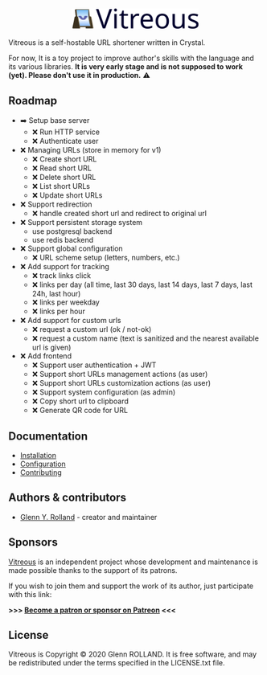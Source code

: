 
# <img src="doc/logo.svg" width="50%" style="display: block; margin: 0 auto;" alt="Vitreous" />

Vitreous is a self-hostable URL shortener written in Crystal. 

For now, It is a toy project to improve author's skills with the language and its various libraries. **It is very early stage and is not supposed to work (yet). Please don't use it in production.** :warning:

## Roadmap

* :arrow_right: Setup base server
  * :x: Run HTTP service
  * :x: Authenticate user
* :x: Managing URLs (store in memory for v1)
  * :x: Create short URL
  * :x: Read short URL
  * :x: Delete short URL
  * :x: List short URLs
  * :x: Update short URLs
* :x: Support redirection
  * :x: handle created short url and redirect to original url
* :x: Support persistent storage system
  * use postgresql backend
  * use redis backend
* :x: Support global configuration
  * :x: URL scheme setup (letters, numbers, etc.)
* :x: Add support for tracking
  * :x: track links click
  * :x: links per day (all time, last 30 days, last 14 days, last 7 days, last 24h, last hour)
  * :x: links per weekday
  * :x: links per hour
* :x: Add support for custom urls
  * :x: request a custom url (ok / not-ok)
  * :x: request a custom name (text is sanitized and the nearest available url is given)
* :x: Add frontend
  * :x: Support user authentication + JWT
  * :x: Support short URLs management actions (as user)
  * :x: Support short URLs customization actions (as user)
  * :x: Support system configuration (as admin)
  * :x: Copy short url to clipboard
  * :x: Generate QR code for URL

## Documentation

* [Installation](doc/installing.md)
* [Configuration](doc/configuration.md)
* [Contributing](doc/contributing.md)

## Authors & contributors

* [Glenn Y. Rolland](https://github.com/glenux) - creator and maintainer

## Sponsors

[Vitreous](https://github.com/glenux/vitreous) is an independent project whose development and maintenance is made possible thanks to the support of its patrons.

If you wish to join them and support the work of its author, just participate with this link:

**>>> [Become a patron or sponsor on Patreon](https://www.patreon.com/glenux) <<<**

## License

Vitreous is Copyright © 2020 Glenn ROLLAND. It is free software, and may be redistributed under the terms specified in the LICENSE.txt file.
